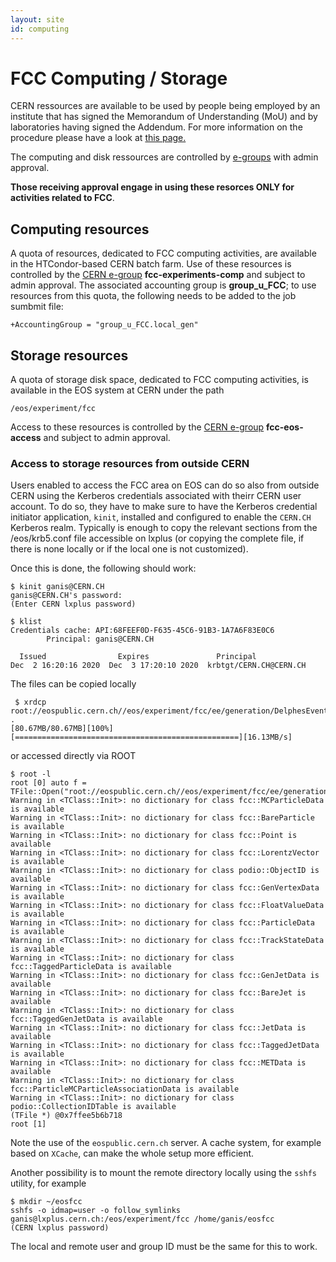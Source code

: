 ```yaml
---
layout: site
id: computing
---
```


FCC Computing / Storage
================================================
CERN ressources are available to be used by people being employed by an institute that has signed the Memorandum of Understanding (MoU) and by laboratories having signed the Addendum. For more information on the procedure please have a look at <a href="https://fcc-ped.web.cern.ch/content/official-documents"> this page. </a> 

The computing and disk ressources are controlled by <a href="https://e-groups.cern.ch/e-groups/EgroupsSearchForm.do">e-groups</a> with admin approval.

**Those receiving approval engage in using these resorces ONLY for activities related to FCC**. 

## Computing resources

A quota of resources, dedicated to FCC computing activities, are available in the HTCondor-based CERN batch farm.
Use of these resources is controlled by the <a href="https://e-groups.cern.ch/e-groups/EgroupsSearchForm.do">CERN e-group</a>
**fcc-experiments-comp** and subject to admin approval.
The associated accounting group is **group_u_FCC**; to use resources from this quota, the following needs to be
added to the job sumbmit file:
```
+AccountingGroup = "group_u_FCC.local_gen"
```
## Storage resources

A quota of storage disk space, dedicated to FCC computing activities, is available in the EOS system at CERN under the path
```
/eos/experiment/fcc
```
Access to these resources is controlled by the <a href="https://e-groups.cern.ch/e-groups/EgroupsSearchForm.do">CERN e-group</a>
**fcc-eos-access** and subject to admin approval.

### Access to storage resources from outside CERN

Users enabled to access the FCC area on EOS can do so also from outside CERN using the Kerberos credentials associated with theirr
CERN user account. To do so, they have to make sure to have the Kerberos credential initiator application, `kinit`, installed
and configured to enable the `CERN.CH` Kerberos realm. Typically is enough to copy the relevant sections from the /eos/krb5.conf
file accessible on lxplus (or copying the complete file, if there is none locally or if the local one is not customized).

Once this is done, the following should work:
```
$ kinit ganis@CERN.CH
ganis@CERN.CH's password:
(Enter CERN lxplus password)

$ klist
Credentials cache: API:68FEEF0D-F635-45C6-91B3-1A7A6F83E0C6
        Principal: ganis@CERN.CH

  Issued                Expires               Principal
Dec  2 16:20:16 2020  Dec  3 17:20:10 2020  krbtgt/CERN.CH@CERN.CH
```
The files can be copied locally
```
 $ xrdcp root://eospublic.cern.ch//eos/experiment/fcc/ee/generation/DelphesEvents/fcc_v02/p8_ee_ZH_ecm240/events_199832436.root .
[80.67MB/80.67MB][100%][==================================================][16.13MB/s]
```
or accessed directly via ROOT
```
$ root -l
root [0] auto f = TFile::Open("root://eospublic.cern.ch//eos/experiment/fcc/ee/generation/DelphesEvents/fcc_v02/p8_ee_ZH_ecm240/events_199832436.root")
Warning in <TClass::Init>: no dictionary for class fcc::MCParticleData is available
Warning in <TClass::Init>: no dictionary for class fcc::BareParticle is available
Warning in <TClass::Init>: no dictionary for class fcc::Point is available
Warning in <TClass::Init>: no dictionary for class fcc::LorentzVector is available
Warning in <TClass::Init>: no dictionary for class podio::ObjectID is available
Warning in <TClass::Init>: no dictionary for class fcc::GenVertexData is available
Warning in <TClass::Init>: no dictionary for class fcc::FloatValueData is available
Warning in <TClass::Init>: no dictionary for class fcc::ParticleData is available
Warning in <TClass::Init>: no dictionary for class fcc::TrackStateData is available
Warning in <TClass::Init>: no dictionary for class fcc::TaggedParticleData is available
Warning in <TClass::Init>: no dictionary for class fcc::GenJetData is available
Warning in <TClass::Init>: no dictionary for class fcc::BareJet is available
Warning in <TClass::Init>: no dictionary for class fcc::TaggedGenJetData is available
Warning in <TClass::Init>: no dictionary for class fcc::JetData is available
Warning in <TClass::Init>: no dictionary for class fcc::TaggedJetData is available
Warning in <TClass::Init>: no dictionary for class fcc::METData is available
Warning in <TClass::Init>: no dictionary for class fcc::ParticleMCParticleAssociationData is available
Warning in <TClass::Init>: no dictionary for class podio::CollectionIDTable is available
(TFile *) @0x7ffee5b6b718
root [1]
```

Note the use of the `eospublic.cern.ch` server.
A cache system, for example based on `XCache`, can make the whole setup more efficient.

Another possibility is to mount the remote directory locally using the `sshfs` utility, for example
```
$ mkdir ~/eosfcc
sshfs -o idmap=user -o follow_symlinks ganis@lxplus.cern.ch:/eos/experiment/fcc /home/ganis/eosfcc
(CERN lxplus password)
```
The local and remote user and group ID must be the same for this to work.



